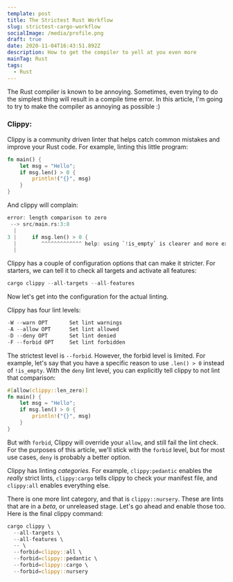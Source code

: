 ```yaml
---
template: post
title: The Strictest Rust Workflow
slug: strictest-cargo-workflow
socialImage: /media/profile.png
draft: true
date: 2020-11-04T16:43:51.892Z
description: How to get the compiler to yell at you even more
mainTag: Rust
tags:
  - Rust
---
```

The Rust compiler is known to be annoying. Sometimes, even trying to do the simplest thing will result in a compile time error. In this article, I'm going to try to make the compiler as annoying as possible :)

### Clippy:

Clippy is a community driven linter that helps catch common mistakes and improve your Rust code. For example, linting this little program:
```rust
fn main() {
    let msg = "Hello";
    if msg.len() > 0 {
        println!("{}", msg)
    }
}
```
And clippy will complain:
```rust
error: length comparison to zero
 --> src/main.rs:3:8
  |
3 |     if msg.len() > 0 {
  |        ^^^^^^^^^^^^^ help: using `!is_empty` is clearer and more explicit: `!msg.is_empty()`
  |
```
Clippy has a couple of configuration options that can make it stricter. For starters, we can tell it to check all targets and activate all features:
```rust
cargo clippy --all-targets --all-features
```
Now let's get into the configuration for the actual linting. 

Clippy has four lint levels:
```rust
-W --warn OPT       Set lint warnings
-A --allow OPT      Set lint allowed
-D --deny OPT       Set lint denied
-F --forbid OPT     Set lint forbidden
```
The strictest level is `--forbid`. However, the forbid level is limited. For example, let's say that you have a specific reason to use `.len() > 0` instead of `!is_empty`. With the `deny` lint level, you can explicitly tell clippy to not lint that comparison:
```rust
#[allow(clippy::len_zero)]
fn main() {
    let msg = "Hello";
    if msg.len() > 0 {
        println!("{}", msg)
    }
}
```
But with `forbid`, Clippy will override your `allow`, and still fail the lint check. For the purposes of this article, we'll stick with the `forbid` level, but for most use cases, `deny` is probably a better option. 

Clippy has linting *categories*. For example, `clippy:pedantic` enables the *really* strict lints, `clippy:cargo` tells clippy to check your manifest file, and `clippy:all` enables everything else. 

There is one more lint category, and that is `clippy::nursery`. These are lints that are in a *beta*, or unreleased stage. Let's go ahead and enable those too. Here is the final clippy command:
```rust
cargo clippy \
  --all-targets \
  --all-features \
  -- \
  --forbid=clippy::all \
  --forbid=clippy::pedantic \
  --forbid=clippy::cargo \
  --forbid=clippy::nursery
```

